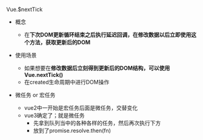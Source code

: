 Vue.$nextTick
- 概念
    - 在**下次DOM更新循环结束之后执行延迟回调，在修改数据以后立即使用这个方法，获取更新后的DOM**
  
- 使用场景
    - 如果想要在**修改数据后立刻得到更新后的DOM结构，可以使用Vue.nextTick()**
    - 在created生命周期中进行DOM操作

- 微任务 or 宏任务
    - vue2中一开始是宏任务后面是微任务，交替变化
    - vue3确定了；就是微任务
        - 先拿到队列当中的各种各样的任务，然后再次执行下方
        - 放到了promise.resolve.then(fn)

